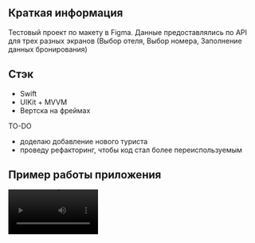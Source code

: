 ## Краткая информация  
Тестовый проект по макету в Figma. Данные предоставлялись по API для трех разных экранов (Выбор отеля, Выбор номера, Заполнение данных бронирования)

## Стэк
* Swift
* UIKit + MVVM
* Вертска на фреймах

TO-DO
* доделаю добавление нового туриста
* проведу рефакторинг, чтобы код стал более переиспользуемым

## Пример работы приложения
<video src='https://github.com/IlyaPavl/bookingApp/assets/83919599/52a072ef-2c34-4ced-9b44-3f8099ef9584' width=180/>
